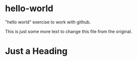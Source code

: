 # hello-world
"hello world" exercise to work with github.

This is just some more text to change this file from the original.

# Just a Heading


